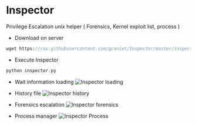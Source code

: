 # Inspector
Privilege Escalation unix helper ( Forensics, Kernel exploit list, process )

+ Download  on server
```PHP
wget https://raw.githubusercontent.com/graniet/Inspector/master/inspector.py
```
+ Execute Inspector
```PHP
python inspector.py
```
+ Wait information loading
![Inspector loading](http://s33.postimg.org/opwyxisn2/Capture_d_e_cran_2016_06_10_a_15_57_26.jpg)

+ History file
![Inspector history](http://s33.postimg.org/a45y99vum/Capture_d_e_cran_2016_06_10_a_15_57_47.jpg)

+ Forensics escalation
![Inspector forensics](http://s33.postimg.org/5gzw7i8hq/Capture_d_e_cran_2016_06_10_a_15_58_43.jpg)

+ Process manager
![Inspector Process](http://s33.postimg.org/b7q2l8ghr/Capture_d_e_cran_2016_06_10_a_15_58_07.png)
